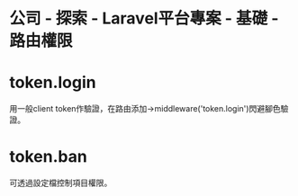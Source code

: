 # 公司 - 探索 - Laravel平台專案 - 基礎 - 路由權限

# token.login
用一般client token作驗證，在路由添加->middleware('token.login')閃避腳色驗證。

# token.ban
可透過設定檔控制項目權限。
